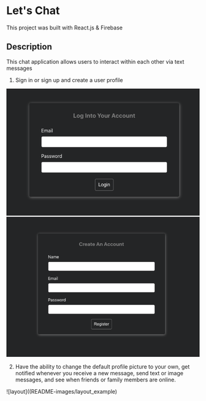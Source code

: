 # Let's Chat 

This project was built with React.js & Firebase

## Description

This chat application allows users to interact within each other via text messages

1. Sign in or sign up and create a user profile

![sign up](README-images/login_example.png)
![sign up](README-images/register_example.png)


2. Have the ability to change the default profile picture to your own, get notified whenever you receive a new message, send text or image messages, and see when friends or family members are online.

![layout]((README-images/layout_example)


   


